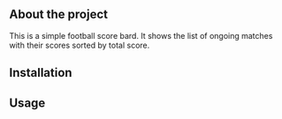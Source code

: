 ## About the project

This is a simple football score bard. It shows the list of ongoing matches with their scores sorted by total score.

## Installation

## Usage

